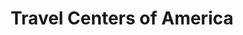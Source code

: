 ---
title: "Travel Centers of America"
url: /pioneer/travel-centers-of-america/
shop: Lebensmittel
---